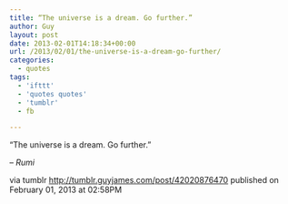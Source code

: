 ```yaml
---
title: “The universe is a dream. Go further.”
author: Guy
layout: post
date: 2013-02-01T14:18:34+00:00
url: /2013/02/01/the-universe-is-a-dream-go-further/
categories:
  - quotes
tags:
  - 'ifttt'
  - 'quotes quotes'
  - 'tumblr'
  - fb

---
```

“The universe is a dream. Go further.”

&#8211;  _Rumi_

via tumblr http://tumblr.guyjames.com/post/42020876470 published on February 01, 2013 at 02:58PM